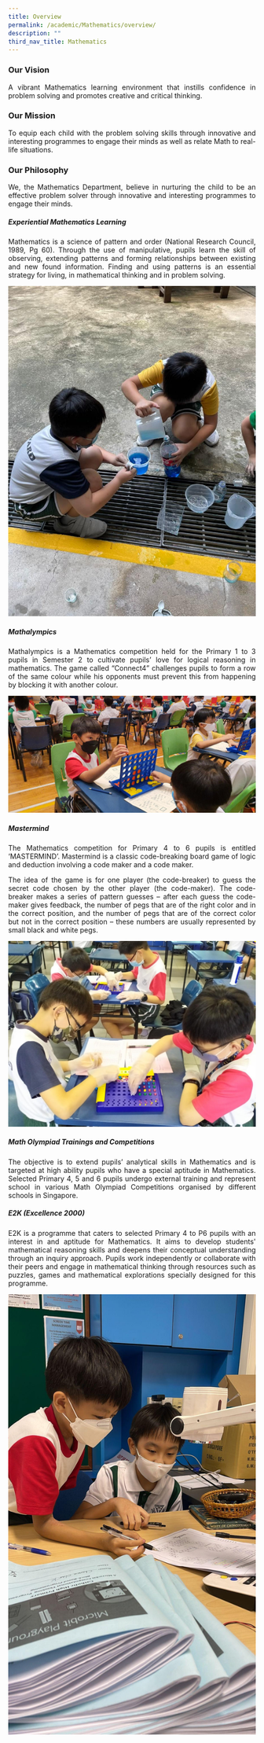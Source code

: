```yaml
---
title: Overview
permalink: /academic/Mathematics/overview/
description: ""
third_nav_title: Mathematics
---
```

### Our Vision
<style>
p {text-align: justify;}
</style>

A vibrant Mathematics learning environment that instills confidence in problem solving and promotes creative and critical thinking.

### Our Mission

To equip each child with the problem solving skills through innovative and interesting programmes to engage their minds as well as relate Math to real-life situations.

### Our Philosophy

We, the Mathematics Department, believe in nurturing the child to be an effective problem solver through innovative and interesting programmes to engage their minds.

##### Experiential Mathematics Learning

Mathematics is a science of pattern and order (National Research Council, 1989, Pg 60). Through the use of manipulative, pupils learn the skill of observing, extending patterns and forming relationships between existing and new found information. Finding and using patterns is an essential strategy for living, in mathematical thinking and in problem solving.

![Experiential Mathematics Learning](/images/Primary/Mathematics/Experiential%20Mathematics%20Learning.jpg)

##### Mathalympics

Mathalympics is a Mathematics competition held for the Primary 1 to 3 pupils in Semester 2 to cultivate pupils’ love for logical reasoning in mathematics. The game called “Connect4” challenges pupils to form a row of the same colour while his opponents must prevent this from happening by blocking it with another colour.

![Mathalympics](/images/Primary/Mathematics/Mathalympics.jpg)

##### Mastermind

The Mathematics competition for Primary 4 to 6 pupils is entitled ‘MASTERMIND’. Mastermind is a classic code-breaking board game of logic and deduction involving a code maker and a code maker.

The idea of the game is for one player (the code-breaker) to guess the secret code chosen by the other player (the code-maker). The code-breaker makes a series of pattern guesses – after each guess the code-maker gives feedback, the number of pegs that are of the right color and in the correct position, and the number of pegs that are of the correct color but not in the correct position – these numbers are usually represented by small black and white pegs.

![Mastermind](/images/Primary/Mathematics/Mastermind.jpg)

##### Math Olympiad Trainings and Competitions

The objective is to extend pupils’ analytical skills in Mathematics and is targeted at high ability pupils who have a special aptitude in Mathematics. Selected Primary 4, 5 and 6 pupils undergo external training and represent school in various Math Olympiad Competitions organised by different schools in Singapore.

##### E2K (Excellence 2000)

E2K is a programme that caters to selected Primary 4 to P6 pupils with an interest in and aptitude for Mathematics. It aims to develop students' mathematical reasoning skills and deepens their conceptual understanding through an inquiry approach. Pupils work independently or collaborate with their peers and engage in mathematical thinking through resources such as puzzles, games and mathematical explorations specially designed for this programme.

![E2K (Excellence 2000)](/images/Primary/Mathematics/E2K%20(Excellence%202000).jpg)